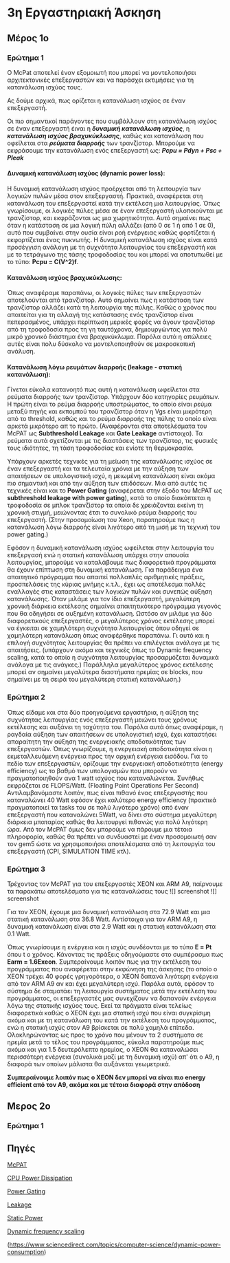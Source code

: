 # 3η Εργαστηριακή Άσκηση 

## Μέρος 1ο

### Ερώτημα 1


Ο McPat αποτελεί έναν εξομοιωτή που μπορεί να μοντελοποιήσει αρχιτεκτονικές επεξεργαστών και να παράσχει εκτιμήσεις για τη κατανάλωση ισχύος τους.

Ας δούμε αρχικά, πως ορίζεται η κατανάλωση ισχύος σε έναν επεξεργαστή.

Οι πιο σημαντικοί παράγοντες που συμβάλλουν στη κατανάλωση ισχύος σε έναν επεξεργαστή έιναι η _**δυναμική κατανάλωση ισχύος**_, η _**κατανάλωση ισχύος βραχυκύκλωσης**_, καθώς και κατανάλωση που οφείλεται στα _**ρεύματα διαρροής**_ των τρανζίστορ. Μπορούμε να εκφράσουμε την κατανάλωση ενός επεξεργαστή ως:
_**Pcpu = Pdyn + Psc + Pleak**_

#### **Δυναμική κατανάλωση ισχύος (dynamic power loss):**
Η δυναμική κατανάλωση ισχύος προέρχεται από τη λειτουργία των λογικών πυλών μέσα στον επεξεργαστή. Πρακτικά, αναφέρεται στη κατανάλωση του επεξεργαστεί κατά την εκτέλεση μια λειτουργίας. Όπως γνωρίσουμε, οι λογικές πύλες μέσα σε έναν επεξεργαστή υλοποιούνται με τρανζίστορ, και εκφράζονται ως μια χωρητικότητα. Αυτό σημαίνει πως όταν η κατάσταση σε μια λογική πύλη αλλάζει (από 0 σε 1 ή από 1 σε 0), αυτό που συμβαίνει στην ουσία είναι ροή ενέργειας καθώς φορτίζεται ή εκφορτίζεται ένας πυκνωτής. Η δυναμική κατανάλωση ισχύος είναι κατά προσέγγιση ανάλογη με τη συχνότητα λειτουργίας του επεξεργαστή και με το τετράγωνο της τάσης τροφοδοσίας του και μπορεί να αποτυπωθεί με το τύπο:
**Pcpu = C(V^2)f**.

#### **Κατανάλωση ισχύος βραχυκύκλωσης:**
Όπως αναφέραμε παραπάνω, οι λογικές πύλες των επεξεργαστών αποτελούνται από τρανζίστορ. Αυτό σημαίνει πως η κατάσταση των τρανζίστορ αλλάζει κατά τη λειτουργία της πύλης. Καθώς ο χρόνος που απαιτείται για τη αλλαγή της κατάστασης ενός τρανζίστορ είναι πεπερασμένος, υπάρχει περίπτωση μερικές φορές να άγουν τρανζίστορ από τη τροφοδοσία προς τη γη ταυτόχρονα, δημιουργώντας για πολύ μικρό χρονικό διάστημα ένα βραχυκύκλωμα. Παρόλα αυτά η απώλειες αυτές είναι πολυ δύσκολο να μοντελοποιηθούν σε μακροσκοπική ανάλυση.

#### **Κατανάλωση λόγω ρευμάτων διαρροής (leakage - στατική κατανάλωση):**
Γίνεται εύκολα κατανοητό πως αυτή η κατανάλωση ωφείλεται στα ρεύματα διαρροής των τρανζίστορ. Υπάρχουν δύο κατηγορίες ρευμάτων. Η πρώτη είναι το ρεύμα διαρροής υποστρώματος, το οποίο είναι ρεύμα μεταξύ πηγής και εκπομπού του τρανζίστορ όταν η Vgs είναι μικρότερη από το threshold, καθώς και το ρεύμα διαρροής της πύλης το οποίο είναι αρκετά μικρότερο απ το πρώτο. (Αναφέρονται στα αποτελέσματα του McPAT ως **Subthreshold Leakage** και **Gate Leakage** αντίστοιχα). Τα ρεύματα αυτά σχετίζονται με τις διαστάσεις των τρανζίστορ, τις φυσικές τους ιδιότητες, τη τάση τροφοδοσίας και ενίοτε τη θερμοκρασία.

Υπάρχουν αρκετές τεχνικές για τη μείωση της κατανάλωσης ισχύος σε έναν επεξεργαστή και τα τελευταία χρόνια με την αύξηση των απαιτήσεων σε υπολογιστική ισχύ, η μειωμένη κατανάλωση είναι ακόμα πιο σημαντική και από την αύξηση των επιδόσεων. 
Μια από αυτές τις τεχνικές είναι και το **Power Gating** (αναφέρεται στην έξοδο του McPAT ως **subthreshold leakage with power gating**), κατά το οποίο διακόπτεται η τροφοδοσία σε μπλοκ τρανζίστορ τα οποία δε χρειάζονται εκείνη τη χρονική στιγμή, μειώνοντας έτσι το συνολικό ρεύμα διαρροής του επεξεργαστή. (Στην προσομοίωση του Xeon, παρατηρούμε πως η κατανάλωση λόγω διαρροής είναι λιγότερο από τη μισή με τη τεχνική του power gating.)


Εφόσον η δυναμική κατανάλωση ισχύος ωφείλεται στην λειτουργία του επεξεργασή ενώ η στατική κατανάλωση υπάρχει στην απουσία λειτουργίας, μπορούμε να καταλάβουμε πως διαφορετικά προγράμματα θα έχουν επίπτωση στη δυναμική κατανάλωση. Για παράδειγμα ένα απαιτητικό πρόγραμμα που απαιτεί πολλαπλές αριθμητικές πράξεις, προσπελάσεις της κύριας μνήμης κ.τ.λ., έχει ως αποτέλεσμα πολλές εναλλαγές στις καταστάσεις των λογικών πυλών και συνεπώς αύξηση κατανάλωσης. 
Όταν μιλάμε για τον ίδιο επεξεργαστή, μεγαλύτερη χρονική διάρκεια εκτέλεσης σημαίνει απαιτητικότερο πρόγραμμα γεγονός που θα οδηγήσει σε αυξημένη κατανάλωση. Ωστόσο αν μιλάμε για δύο διαφορετικούς επεξεργαστές, ο μεγαλύτερος χρόνος εκτέλεσης μπορεί να έγκειται σε χαμηλότερη συχνότητα λειτουργίας όπου οδηγεί σε χαμηλότερη κατανάλωση όπως αναφέρθηκε παραπάνω. Γι αυτό και η επιλογή συχνότητας λειτουργίας θα πρέπει να επιλέγεται ανάλογα με τις απαιτήσεις. (υπάρχουν ακόμα και τεχνικές όπως το Dynamic frequency scaling, κατά το οποίο η συχνότητα λειτουργίας προσαρμόζεται δυναμικά ανάλογα με τις ανάγκες.) Παράλληλα μεγαλύτερος χρόνος εκτέλεσης μπορεί αν σημαίνει μεγαλύτερα διαστήματα ηρεμίας σε blocks, που σημαίνει με τη σειρά του μεγαλύτερη στατική κατανάλωση.)


### Ερώτημα 2


Όπως είδαμε και στα δύο προηγούμενα εργαστήρια, η αύξηση της συχνότητας λειτουργίας ενός επεξεργαστή μειώνει τους χρόνους εκτέλεσης και αυξάνει τη ταχύτητα του. Παρόλα αυτά όπως αναφέραμε, η ραγδαία αύξηση των απαιτήσεων σε υπολογιστική ισχύ, έχει καταστήσει απαραίτητη την αύξηση της ενεργειακής αποδοτικότητας των επεξεργαστών. 
Όπως γνωρίζουμε, η ενεργειακή αποδοτικότητα είναι η εκμεταλλευόμενη ενέργεια προς την αρχική ενέργεια εισόδου. 
Για το πεδίο των επεξεργαστών, ορίζουμε την ενεργειακή αποδοτικότητα (energy efficiency) ως το βαθμό των υπολογισμών που μπορούν να πραγματοποιηθούν ανα 1 watt ισχύος που καταναλώνεται. Συνήθως εκφράζεται σε FLOPS/Watt. (Floating Point Operations Per Second)
Αντιλαμβανόμαστε λοιπόν, πως είναι πιθανό ένας επεξεργαστής που καταναλώνει 40 Watt εφόσον έχει καλύτερο energy efficiency (πρακτικά πραγματοποιεί τα tasks του σε πολύ λιγότερο χρόνο) από έναν επεξεργαστή που καταναλώνει 5Watt, να δίνει στο σύστημα μεγαλύτερη διάρκεια μπαταρίας καθώς θα λειτουργεί πιθανώς για πολύ λιγότερη ώρα. Από τον McPAT όμως δεν μπορούμε να πάρουμε μια τέτοια πληροφορία, καθώς θα πρέπει να συνδυαστεί με έναν προσομοιωτή σαν τον gem5 ώστε να χρησιμοποιήσει αποτελέσματα από τη λειτουργία του επεξεργαστή (CPI, SIMULATION TIME κτλ).


### Eρώτημα 3

Τρέχοντας τον McPAT για του επεξεργαστές XEON και ARM A9, παίρνουμε τα παρακάτω αποτελέσματα για τις καταναλώσεις τους
![] screenshot 
![] screenshot


Για τον XEON, έχουμε μια δυναμική κατανάλωση στα 72.9 Watt και μια στατική κατανάλωση στα 36.8 Watt.
Aντίστοιχα για τον ARM A9, η δυναμική κατανάλωση είναι στα 2.9 Watt και η στατική κατανάλωση στα 0.1 Watt.

Όπως γνωρίσουμε η ενέργεια και η ισχύς συνδέονται με το τύπο **E = Pt** όπου t ο χρόνος. Κάνοντας τις πράξεις οδηγούμαστε στο συμπέρασμα πως **Earm = 1.6Exeon**. Συμπεραίνουμε λοιπόν πως για την εκτέλεση του προγράμματος που αναφέρεται στην εκφώνηση της άσκησης (το οποίο ο XEON τρέχει 40 φορές γρηγορότερα, ο XEON δαπανά λιγότερη ενέργεια από τον ARM A9 αν και έχει μεγαλύτερη ισχύ.
Παρόλα αυτά, εφόσον το σύστημα δε σταματάει τη λειτουργία συστήματος μετά την εκτέλεση του προγράμματος, οι επεξεργαστές μας συνεχίζουν να δαπανούν ενέργεια λόγω της στατικής ισχύος τους. Εκεί τα πράγματα είναι τελείως διαφορετικά καθώς ο XEON έχει μια στατική ισχύ που είναι συγκρίσιμη ακόμα και με τη κατανάλωση του κατά την εκτέλεση του προγράμματος, ενώ η στατική ισχύς στον A9 βρίσκεται σε πολύ χαμηλά επίπεδα. Ολοκληρώνοντας ως προς το χρόνο που μένουν τα 2 συστήματα σε ηρεμία μετά το τέλος του προγράμματος, εύκολα παρατηρούμε πως ακόμα και για 1.5 δευτερόλεπτο ηρεμίας, ο XEON θα καταναλώσει περισσότερη ενέργεια (συνολικά μαζί με τη δυναμική ισχύ) απ' ότι ο A9, η διαφορά των οποίων μάλιστα θα αυξάνεται γεωμετρικά.

**Συμπεραίνουμε λοιπόν πως ο XEON δεν μπορεί να είναι πιο energy efficient από τον A9, ακόμα και με τέτοια διαφορά στην απόδοση**



## Μερος 2ο


### Ερώτημα 1




## Πηγές

[McPAT](https://pdfs.semanticscholar.org/dbb3/f7142c95631a347222950099aeb4661f8d5c.pdf?fbclid=IwAR3ra8oeZJ46_E6HUCDkk7vNYZrzGy9aVnv1tnkmFw82OfZj38gdqWjCW7o)

[CPU Power Dissipation](https://en.wikipedia.org/wiki/CPU_power_dissipation)

[Power Gating](https://en.wikipedia.org/wiki/Power_gating)

[Leakage](https://en.wikipedia.org/wiki/Leakage_(electronics))

[Static Power](https://www.sciencedirect.com/topics/computer-science/static-power)

[Dynamic frequency scaling](https://en.wikipedia.org/wiki/Dynamic_frequency_scaling)

(https://www.sciencedirect.com/topics/computer-science/dynamic-power-consumption)
